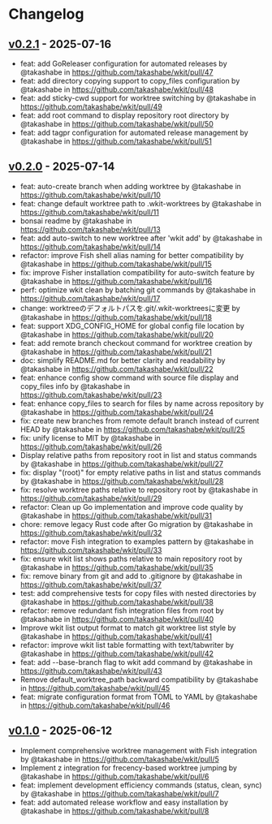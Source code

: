 # Changelog

## [v0.2.1](https://github.com/takashabe/wkit/compare/v0.2.0...v0.2.1) - 2025-07-16
- feat: add GoReleaser configuration for automated releases by @takashabe in https://github.com/takashabe/wkit/pull/47
- feat: add directory copying support to copy_files configuration by @takashabe in https://github.com/takashabe/wkit/pull/48
- feat: add sticky-cwd support for worktree switching by @takashabe in https://github.com/takashabe/wkit/pull/49
- feat: add root command to display repository root directory by @takashabe in https://github.com/takashabe/wkit/pull/50
- feat: add tagpr configuration for automated release management by @takashabe in https://github.com/takashabe/wkit/pull/51

## [v0.2.0](https://github.com/takashabe/wkit/compare/v0.1.0...v0.2.0) - 2025-07-14
- feat: auto-create branch when adding worktree by @takashabe in https://github.com/takashabe/wkit/pull/10
- feat: change default worktree path to .wkit-worktrees by @takashabe in https://github.com/takashabe/wkit/pull/11
- bonsai readme by @takashabe in https://github.com/takashabe/wkit/pull/13
- feat: add auto-switch to new worktree after 'wkit add' by @takashabe in https://github.com/takashabe/wkit/pull/14
- refactor: improve Fish shell alias naming for better compatibility by @takashabe in https://github.com/takashabe/wkit/pull/15
- fix: improve Fisher installation compatibility for auto-switch feature by @takashabe in https://github.com/takashabe/wkit/pull/16
- perf: optimize wkit clean by batching git commands by @takashabe in https://github.com/takashabe/wkit/pull/17
- change: worktreeのデフォルトパスを.git/.wkit-worktreesに変更 by @takashabe in https://github.com/takashabe/wkit/pull/18
- feat: support XDG_CONFIG_HOME for global config file location by @takashabe in https://github.com/takashabe/wkit/pull/20
- feat: add remote branch checkout command for worktree creation by @takashabe in https://github.com/takashabe/wkit/pull/21
- doc: simplify README.md for better clarity and readability by @takashabe in https://github.com/takashabe/wkit/pull/22
- feat: enhance config show command with source file display and copy_files info by @takashabe in https://github.com/takashabe/wkit/pull/23
- feat: enhance copy_files to search for files by name across repository by @takashabe in https://github.com/takashabe/wkit/pull/24
- fix: create new branches from remote default branch instead of current HEAD by @takashabe in https://github.com/takashabe/wkit/pull/25
- fix: unify license to MIT by @takashabe in https://github.com/takashabe/wkit/pull/26
- Display relative paths from repository root in list and status commands by @takashabe in https://github.com/takashabe/wkit/pull/27
- fix: display "(root)" for empty relative paths in list and status commands by @takashabe in https://github.com/takashabe/wkit/pull/28
- fix: resolve worktree paths relative to repository root by @takashabe in https://github.com/takashabe/wkit/pull/29
- refactor: Clean up Go implementation and improve code quality by @takashabe in https://github.com/takashabe/wkit/pull/31
- chore: remove legacy Rust code after Go migration by @takashabe in https://github.com/takashabe/wkit/pull/32
- refactor: move Fish integration to examples pattern by @takashabe in https://github.com/takashabe/wkit/pull/33
- fix: ensure wkit list shows paths relative to main repository root by @takashabe in https://github.com/takashabe/wkit/pull/35
- fix: remove binary from git and add to .gitignore by @takashabe in https://github.com/takashabe/wkit/pull/37
- test: add comprehensive tests for copy files with nested directories by @takashabe in https://github.com/takashabe/wkit/pull/38
- refactor: remove redundant fish integration files from root by @takashabe in https://github.com/takashabe/wkit/pull/40
- Improve wkit list output format to match git worktree list style by @takashabe in https://github.com/takashabe/wkit/pull/41
- refactor: improve wkit list table formatting with text/tabwriter by @takashabe in https://github.com/takashabe/wkit/pull/42
- feat: add --base-branch flag to wkit add command by @takashabe in https://github.com/takashabe/wkit/pull/43
- Remove default_worktree_path backward compatibility by @takashabe in https://github.com/takashabe/wkit/pull/45
- feat: migrate configuration format from TOML to YAML by @takashabe in https://github.com/takashabe/wkit/pull/46

## [v0.1.0](https://github.com/takashabe/wkit/commits/v0.1.0) - 2025-06-12
- Implement comprehensive worktree management with Fish integration by @takashabe in https://github.com/takashabe/wkit/pull/5
- Implement z integration for frecency-based worktree jumping by @takashabe in https://github.com/takashabe/wkit/pull/6
- feat: implement development efficiency commands (status, clean, sync) by @takashabe in https://github.com/takashabe/wkit/pull/7
- feat: add automated release workflow and easy installation by @takashabe in https://github.com/takashabe/wkit/pull/8
